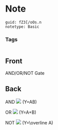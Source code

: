 # Note
```
guid: fZ3[/oOs.n
notetype: Basic
```

### Tags
```
```

## Front
AND/OR/NOT Gate

## Back
AND
<img src="paste-861da745f010c99e4009029eb6aafebb38422d38.jpg">
\(Y=AB\)

OR
<img src="paste-25d4174e5fdcda56559fcaabdb29d18c0b2b1f38.jpg">
\(Y=A+B\)

NOT
<img src="paste-14aae8e0ba4c89db6139185e0c4cc582fb29565a.jpg">
\(Y=\overline A\)
